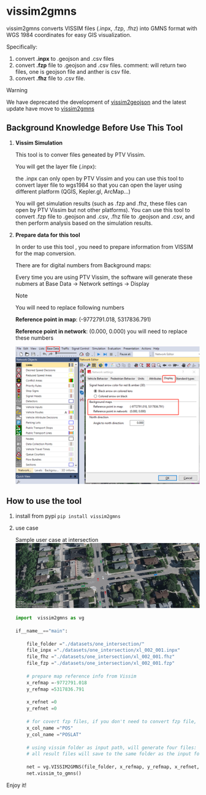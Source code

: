 # vissim2gmns

vissim2gmns converts VISSIM files (.inpx, .fzp, .fhz) into GMNS format with WGS 1984 coordinates for easy GIS visualization.

Specifically:

1. convert **.inpx** to .geojson and .csv files
2. convert **.fzp** file to .geojson and .csv files.  comment: will return two files, one is geojson file and anther is csv file.
3. convert **.fhz** file to .csv file.

> [!Warning]
>
> We have deprecated the development of [vissim2geojson](https://pypi.org/project/vissim2geojson/) and the latest update have move to [vissim2gmns](https://github.com/xyluo25/vissim2gmns)

## Background Knowledge Before Use This Tool

1. **Vissim Simulation**

   This tool is to conver files geneated by PTV Vissim.

   You will get the layer file (.inpx):

   the .inpx can only open by PTV Vissim and you can use this tool to convert layer file to wgs1984 so that you can open  the layer using different platform (QGIS, Kepler.gl, ArcMap...)

   You will get simulation results (such as .fzp and .fhz, these files can open by PTV Vissim but not other platforms). You can use this tool to convert .fzp file to .geojson and .csv, .fhz file to .geojson and .csv, and then perform analysis based on the simulation results.
2. **Prepare data for this tool**

   In order to use this tool , you need to prepare information from VISSIM for the map conversion.

   There are for digital numbers from Background maps:

   Every time you are using PTV Vissim, the software will generate these nubmers at Base Data -> Network settings -> Display

   > [!NOTE]
   >
   >You will need to replace following numbers

   **Reference point in map**: (-9772791.018, 5317836.791)

   **Reference point in network**: (0.000, 0.000)                                     you will need to replace these numbers

   ![1655246139117](docs/image/README/1655246139117.png)

## How to use the tool

1. install from pypi
   `pip install vissim2gmns`
2. use case

   Sample user case at intersection
   ![1655249626589](docs/image/README/1655249626589.png)

   ```python
   import  vissim2gmns as vg

   if__name__=="main":

       file_folder ="./datasets/one_intersection/"
       file_inpx ="./datasets/one_intersection/xl_002_001.inpx"
       file_fhz ="./datasets/one_intersection/xl_002_001.fhz"
       file_fzp ="./datasets/one_intersection/xl_002_001.fzp"

       # prepare map reference info from Vissim
       x_refmap =-9772791.018
       y_refmap =5317836.791

       x_refnet =0
       y_refnet =0

       # for covert fzp files, if you don't need to convert fzp file, leave these value to default values.
       x_col_name ="POS"
       y_col_name ="POSLAT"

       # using vissim folder as input path, will generate four files: inpx.geojson, fzp.geojson, fzp.csv, fhz.csv.
       # all result files will save to the same folder as the input folder.

       net = vg.VISSIM2GMNS(file_folder, x_refmap, y_refmap, x_refnet, y_refnet, x_col_name, y_col_name)
       net.vissim_to_gmns()

   ```

Enjoy it!
